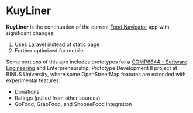 # KuyLiner
**KuyLiner** is the continuation of the current [Food Navigator](https://github.com/reinhart1010/foodnavigator) app with significant changes:

1. Uses Laravel instead of static page
2. Further optimized for mobile

Some portions of this app includes prototypes for a [COMP6644 - Software Engineering](http://curriculum.binus.ac.id/course/comp6644) and Enterpreneurship: Prototype Development II project at BINUS University, where some OpenStreetMap features are extended with experimental features:

+ Donations
+ Ratings (pulled from other sources)
+ GoFood, GrabFood, and ShopeeFood integration
